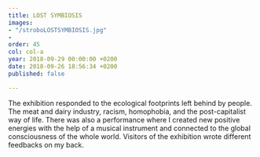 ```yaml
---
title: LOST SYMBIOSIS
images:
- "/stroboLOSTSYMBIOSIS.jpg"
- 
order: 45
col: col-a
year: 2018-09-29 00:00:00 +0200
date: 2018-09-26 18:56:34 +0200
published: false

---
```

The exhibition responded to the ecological footprints left behind by people. The meat and dairy industry, racism, homophobia, and the post-capitalist way of life. There was also a performance where I created new positive energies with the help of a musical instrument and connected to the global consciousness of the whole world. Visitors of the exhibition wrote different feedbacks on my back.